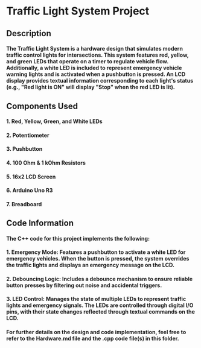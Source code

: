 # Traffic Light System Project

## Description
#### The Traffic Light System is a hardware design that simulates modern traffic control lights for intersections. This system features red, yellow, and green LEDs that operate on a timer to regulate vehicle flow. Additionally, a white LED is included to represent emergency vehicle warning lights and is activated when a pushbutton is pressed. An LCD display provides textual information corresponding to each light's status (e.g., "Red light is ON" will display "Stop" when the red LED is lit).

## Components Used
#### 1. Red, Yellow, Green, and White LEDs
#### 2. Potentiometer
#### 3. Pushbutton
#### 4. 100 Ohm & 1 kOhm Resistors
#### 5. 16x2 LCD Screen
#### 6. Arduino Uno R3
#### 7. Breadboard

## Code Information

#### The C++ code for this project implements the following:

#### 1. Emergency Mode: Features a pushbutton to activate a white LED for emergency vehicles. When the button is pressed, the system overrides the traffic lights and displays an emergency message on the LCD.

#### 2. Debouncing Logic: Includes a debounce mechanism to ensure reliable button presses by filtering out noise and accidental triggers.

#### 3. LED Control: Manages the state of multiple LEDs to represent traffic lights and emergency signals. The LEDs are controlled through digital I/O pins, with their state changes reflected through textual commands on the LCD.

#### For further details on the design and code implementation, feel free to refer to the Hardware.md file and the .cpp code file(s) in this folder.
